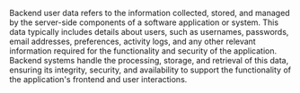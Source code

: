 Backend user data refers to the information collected, stored, and managed by the server-side components of a software application or system. This data typically includes details about users, such as usernames, passwords, email addresses, preferences, activity logs, and any other relevant information required for the functionality and security of the application. Backend systems handle the processing, storage, and retrieval of this data, ensuring its integrity, security, and availability to support the functionality of the application's frontend and user interactions.
